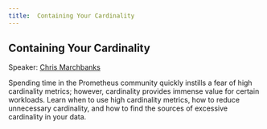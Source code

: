 ```yaml
---
title:  Containing Your Cardinality
---
```


## Containing Your Cardinality

Speaker: [Chris Marchbanks](/2019-munich/speakers/chris-marchbanks/)

Spending time in the Prometheus community quickly instills a fear of high cardinality metrics; however, cardinality provides immense value for certain workloads. Learn when to use high cardinality metrics, how to reduce unnecessary cardinality, and how to find the sources of excessive cardinality in your data.
